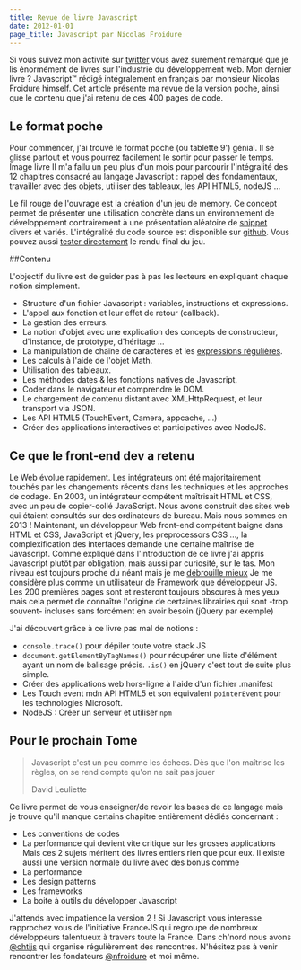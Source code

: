 ```yaml
---
title: Revue de livre Javascript
date: 2012-01-01
page_title: Javascript par Nicolas Froidure
---
```


Si vous suivez mon activité sur [twitter](http://twitter.com/_flexbox) vous avez surement remarqué que je lis énormément de livres sur l'industrie du développement web. Mon dernier livre ? Javascript™ rédigé intégralement en français par monsieur Nicolas Froidure himself.
Cet article présente ma revue de la version poche, ainsi que le contenu que j'ai retenu de ces 400 pages de code.

## Le format poche

Pour commencer, j'ai trouvé le format poche (ou tablette 9') génial. Il se glisse partout et vous pourrez facilement le sortir pour passer le temps.
Image livre
Il m'a fallu un peu plus d'un mois pour parcourir l'intégralité des 12 chapitres consacré au langage Javascript : rappel des fondamentaux, travailler avec des objets, utiliser des tableaux, les API HTML5, nodeJS ...

Le fil rouge de l'ouvrage est la création d'un jeu de memory. Ce concept permet de présenter une utilisation concrète dans un environnement de développement contrairement à une présentation aléatoire de [snippet]() divers et variés. L'intégralité du code source est disponible sur [github](http://github.com/nfroidure). Vous pouvez aussi [tester directement](http://memory.insertafter.com) le rendu final du jeu.

##Contenu

L'objectif du livre est de guider pas à pas les lecteurs en expliquant chaque notion simplement.

- Structure d'un fichier Javascript : variables, instructions et expressions.
- L'appel aux fonction et leur effet de retour (callback).
- La gestion des erreurs.
- La notion d'objet avec une explication des concepts de constructeur, d'instance, de prototype, d'héritage ...
- La manipulation de chaîne de caractères et les [expressions régulières](regexp).
- Les calculs à l'aide de l'objet Math.
- Utilisation des tableaux.
- Les méthodes dates & les fonctions natives de Javascript.
- Coder dans le navigateur et comprendre le DOM.
- Le chargement de contenu distant avec XMLHttpRequest, et leur transport via JSON.
- Les API HTML5 (TouchEvent, Camera, appcache, ...)
- Créer des applications interactives et participatives avec NodeJS.

## Ce que le front-end dev a retenu

Le Web évolue rapidement. Les intégrateurs ont été majoritairement touchés par les changements récents dans les techniques et les approches de codage. En 2003, un intégrateur compétent maîtrisait HTML et CSS, avec un peu de copier-collé JavaScript. Nous avons construit des sites web qui étaient consultés sur des ordinateurs de bureau.
Mais nous sommes en 2013 ! Maintenant, un développeur Web front-end compétent baigne dans HTML et CSS, JavaScript et jQuery, les preprocessors CSS ..., la complexification des interfaces demande une certaine maîtrise de Javascript.
Comme expliqué dans l'introduction de ce livre j'ai appris Javascript plutôt par obligation, mais aussi par curiosité, sur le tas. Mon niveau est toujours proche du néant mais je me [débrouille mieux](http://pokemonbreakpoint.fr) Je me considère plus comme un utilisateur de Framework que développeur JS. Les 200 premières pages sont et resteront toujours obscures à mes yeux mais cela permet de connaître l'origine de certaines librairies qui sont -trop souvent- incluses sans forcément en avoir besoin (jQuery par exemple)

J'ai découvert grâce à ce livre pas mal de notions :

- `console.trace()` pour dépiler toute votre stack JS
- `document.getElementByTagNames()` pour récupérer une liste d'élément ayant un nom de balisage précis. `.is()` en jQuery c'est tout de suite plus simple.
- Créer des applications web hors-ligne à l'aide d'un fichier .manifest
- Les Touch event mdn API HTML5 et son équivalent `pointerEvent` pour les technologies Microsoft.
- NodeJS : Créer un serveur et utiliser `npm`

## Pour le prochain Tome

>Javascript c'est un peu comme les échecs. Dès que l'on maîtrise les règles, on se rend compte qu'on ne sait pas jouer
>
>David Leuliette

Ce livre permet de vous enseigner/de revoir les bases de ce langage mais je trouve qu'il manque certains chapitre entièrement dédiés concernant :
- Les conventions de codes
- La performance qui devient vite critique sur les grosses applications
Mais ces 2 sujets méritent des livres entiers rien que pour eux. Il existe aussi une version normale du livre avec des bonus comme
- La performance
- Les design patterns
- Les frameworks
- La boite à outils du développer Javascript

J'attends avec impatience la version 2 !
Si Javascript vous interesse rapprochez vous de l'initiative FranceJS qui regroupe de nombreux développeurs talentueux à travers toute la France.
Dans ch'nord nous avons [@chtijs](http://twitter.com/chtijs) qui organise régulièrement des rencontres. N'hésitez pas à venir rencontrer les fondateurs [@nfroidure](http://twitter.com/nfroidure) et moi même.
